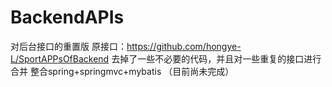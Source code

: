 # BackendAPIs
对后台接口的重置版 原接口：https://github.com/hongye-L/SportAPPsOfBackend
去掉了一些不必要的代码，并且对一些重复的接口进行合并
整合spring+springmvc+mybatis
（目前尚未完成）
